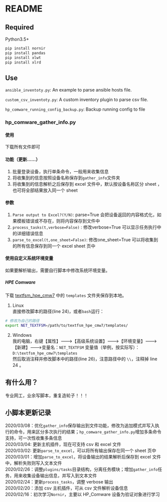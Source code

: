 # README

## Required

Python3.5+

```bash
pip install nornir
pip install pandas
pip install xlwt
pip install xlrd
```

## Use

`ansible_inventoty.py`: An example to parse ansible hosts file.

`custom_csv_inventoty.py`: A custom inventory plugin to parse csv file.

`hp_comware_running_config_backup.py`: Backup running config to file

### hp_comware_gather_info.py

#### 使用

下载所有文件即可

#### 功能（更新……）

1. 批量登录设备，执行单条命令，一般用来收集信息
2. 将收集到的信息按照设备名称保存到`gather_info`文件夹
3. 将收集到的信息解析之后保存到 excel 文件中，默认按设备名称区分 sheet ，也可将全部结果放入同一个 sheet

#### 参数

1. `Parse output to Excel?(Y/N)`: parse=True 会把设备返回的内容格式化，如果模板错误或不存在，则将内容保存到文件中
2. `process_tasks(t,verbose=False)` : 修改verbose=True 可以显示任务执行中的详细错误信息
3. `parse_to_excel(t,one_sheet=False)`: 修改one_sheet=True 可以将收集到的所有信息保存到同一个 excel sheet 页中

#### 使用自定义系统环境变量

如果要解析输出，需要自行脚本中修改系统环境变量。

##### HPE Comware

下载 [textfsm_hpe_cmw7](https://github.com/odai5/textfsm_hpe_cmw7) 中的 `templates` 文件夹保存到本地。

1. Linux  
直接修改脚本的路径(line 24)，或者`bash`运行：

```bash
# 修改为自己的路径
export NET_TEXTFSM=/path/to/textfsm_hpe_cmw7/templates/
```

2. Windows  
我的电脑，右键【属性】--->【高级系统设置】--->【环境变量】--->【新建】--->变量名：`NET_TEXTFSM` 变量值（举例，按实际写）：`D:\textfsm_hpe_cmw7\templates`  
然后取消注释并修改脚本中的路径(line 26)，注意路径中的 `\\`，注释掉 line 24 。

## 有什么用？

专业网工，业余写脚本，重复造轮子！！！

## 小脚本更新记录

2020/03/08：优化`gather_info`保存输出到文件功能，修改为追加模式并写入执行的命令，用来区分多次执行的结果；`hp_comware_gather_info.py`增加多条命令支持，可一次性收集多条信息  
2020/03/04: 更新主机插件，现在可支持 csv 和 excel 文件  
2020/03/02: 更新`parse_to_excel`，可以将所有输出保存在同一个 sheet 页中  
2020/03/01：增加`parse_to_excel`，将设备输出的结果解析后保存到 excel 文件中，解析失败则写入文本文件  
2020/02/26：调整`plugins/tasks`目录结构，分离任务模块；增加`gather_info`任务，用来收集设备输出信息，并写入到文本文件  
2020/02/24：更新`process_tasks`，调整 verbose 输出  
2020/02/20：添加 csv 主机插件，可从 csv 文件解析设备信息  
2020/02/16：初次学习`Nornir`，主要以 HP_Comware 设备为验证对象进行学习
